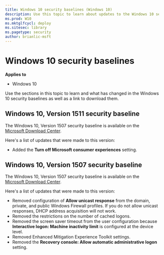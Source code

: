 ```yaml
---
title: Windows 10 security baselines (Windows 10)
description: Use this topic to learn about updates to the Windows 10 security baselines and where to download it from.
ms.prod: W10
ms.mktglfcycl: deploy
ms.sitesec: library
ms.pagetype: security
author: brianlic-msft
---
```


# Windows 10 security baselines

**Applies to**
-   Windows 10

Use the sections in this topic to learn and what has changed in the Windows 10 security baselines as well as a link to download them.

## Windows 10, Version 1511 security baseline

The Windows 10, Version 1507 security baseline is available on the [Microsoft Download Center](http://go.microsoft.com/fwlink/p/?LinkID=799381).

Here's a list of updates that were made to this version:

-   Added the **Turn off Microsoft consumer experiences** setting.

## Windows 10, Version 1507 security baseline

The Windows 10, Version 1507 security baseline is available on the [Microsoft Download Center](http://go.microsoft.com/fwlink/p/?LinkID=799380).

Here's a list of updates that were made to this version:

-   Removed configuration of **Allow unicast response** from the domain, private, and public Windows Firewall profiles. If you do not allow unicast responses, DHCP address acquisition will not work.
-   Removed the restrictions on the number of cached logons.
-   Removed the screen saver timeout from the user configuration because **Interactive logon: Machine inactivity limit** is configured at the device level.
-   Removed Enhanced Mitigation Experience Toolkit settings.
-   Removed the **Recovery console: Allow automatic administrative logon** setting.

